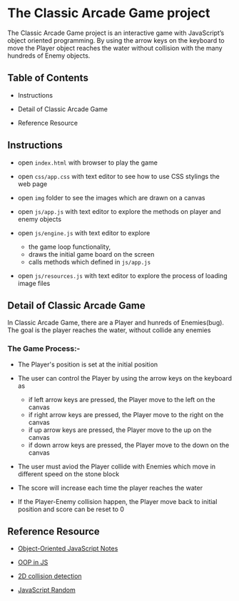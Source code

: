 # The Classic Arcade Game project

The Classic Arcade Game project is an interactive game with JavaScript’s object oriented programming. By using the arrow keys on the keyboard to move the Player object reaches the water without collision with the many hundreds of Enemy objects.


## Table of Contents

* Instructions

* Detail of Classic Arcade Game

* Reference Resource


## Instructions

* open `index.html` with browser to play the game

* open `css/app.css` with text editor to see how to use CSS stylings the web page

* open `img` folder to see the images which are drawn on a canvas

* open `js/app.js` with text editor to explore the methods on player and enemy objects 

* open `js/engine.js` with text editor to explore 
  * the game loop functionality, 
  * draws the initial game board on the screen 
  * calls methods which defined in `js/app.js` 

* open `js/resources.js` with text editor to explore the process of loading image files


## Detail of Classic Arcade Game

In Classic Arcade Game, there are a Player and hunreds of Enemies(bug). The goal is the player reaches the water, without collide any enemies

### The Game Process:-

* The Player's position is set at the initial position

* The user can control the Player by using the arrow keys on the keyboard as 
  * if left arrow keys are pressed, the Player move to the left on the canvas 
  * if right arrow keys are pressed, the Player move to the right on the canvas
  * if up arrow keys are pressed, the Player move to the up on the canvas
  * if down arrow keys are pressed, the Player move to the down on the canvas

* The user must aviod the Player collide with Enemies which move in different speed on the stone block

* The score will increase each time the player reaches the water

* If the Player-Enemy collision happen, the Player move back to initial position and score can be reset to 0  


## Reference Resource
  
   * [Object-Oriented JavaScript Notes](https://docs.google.com/document/d/1F9DY2TtWbI29KSEIot1WXRqqao7OCd7OOC2W3oubSmc/pub?embedded=true)
  
  * [OOP in JS](http://phrogz.net/js/classes/OOPinJS2.html)
  
  * [2D collision detection](https://developer.mozilla.org/en-US/docs/Games/Techniques/2D_collision_detection)
  
  * [JavaScript Random](https://www.w3schools.com/js/js_random.asp)
